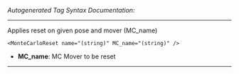 _Autogenerated Tag Syntax Documentation:_

---
Applies reset on given pose and mover (MC_name)

```
<MonteCarloReset name="(string)" MC_name="(string)" />
```

-   **MC_name**: MC Mover to be reset

---
